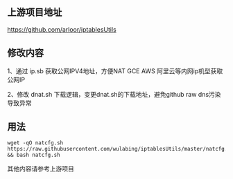 ## 上游项目地址
https://github.com/arloor/iptablesUtils

## 修改内容

1、通过 ip.sb 获取公网IPV4地址，方便NAT GCE AWS 阿里云等内网ip机型获取公网IP

2、修改 dnat.sh 下载逻辑，变更dnat.sh的下载地址，避免github raw dns污染导致异常

## 用法

```shell
wget -qO natcfg.sh https://raw.githubusercontent.com/wulabing/iptablesUtils/master/natcfg.sh && bash natcfg.sh
```

其他内容请参考上游项目
